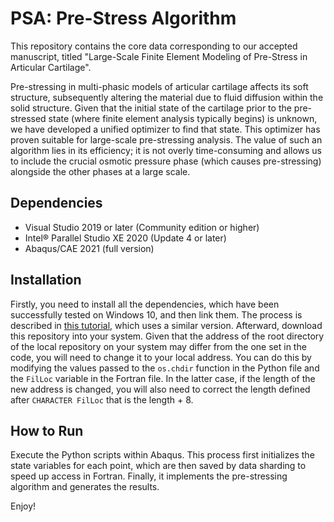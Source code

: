 # PSA: Pre-Stress Algorithm
This repository contains the core data corresponding to our accepted manuscript, titled "Large-Scale Finite Element Modeling of Pre-Stress in Articular Cartilage".

Pre-stressing in multi-phasic models of articular cartilage affects its soft structure, subsequently altering the material due to fluid diffusion within the solid structure. Given that the initial state of the cartilage prior to the pre-stressed state (where finite element analysis typically begins) is unknown, we have developed a unified optimizer to find that state. This optimizer has proven suitable for large-scale pre-stressing analysis. The value of such an algorithm lies in its efficiency; it is not overly time-consuming and allows us to include the crucial osmotic pressure phase (which causes pre-stressing) alongside the other phases at a large scale.

## Dependencies
- Visual Studio 2019 or later (Community edition or higher)
- Intel® Parallel Studio XE 2020 (Update 4 or later)
- Abaqus/CAE 2021 (full version)

## Installation
Firstly, you need to install all the dependencies, which have been successfully tested on Windows 10, and then link them. The process is described in [this tutorial](http://dx.doi.org/10.13140/RG.2.2.33539.32800), which uses a similar version. Afterward, download this repository into your system. Given that the address of the root directory of the local repository on your system may differ from the one set in the code, you will need to change it to your local address. You can do this by modifying the values passed to the `os.chdir` function in the Python file and the `FilLoc` variable in the Fortran file. In the latter case, if the length of the new address is changed, you will also need to correct the length defined after `CHARACTER FilLoc` that is the length + 8.

## How to Run
Execute the Python scripts within Abaqus. This process first initializes the state variables for each point, which are then saved by data sharding to speed up access in Fortran. Finally, it implements the pre-stressing algorithm and generates the results.

Enjoy!

